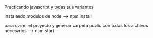 Practicando javascript y todas sus variantes

Instalando modulos de node
-->  npm install


para correr el proyecto y generar carpeta public con todos los archivos necesarios
-->  npm start